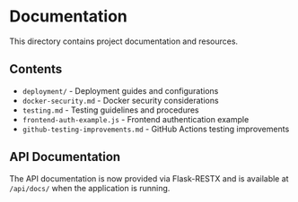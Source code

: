 # Documentation

This directory contains project documentation and resources.

## Contents

- `deployment/` - Deployment guides and configurations
- `docker-security.md` - Docker security considerations
- `testing.md` - Testing guidelines and procedures
- `frontend-auth-example.js` - Frontend authentication example
- `github-testing-improvements.md` - GitHub Actions testing improvements

## API Documentation

The API documentation is now provided via Flask-RESTX and is available at `/api/docs/` when the application is running.
